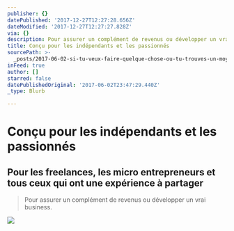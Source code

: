 ```yaml
---
publisher: {}
datePublished: '2017-12-27T12:27:28.656Z'
dateModified: '2017-12-27T12:27:27.828Z'
via: {}
description: Pour assurer un complément de revenus ou développer un vrai business.
title: Conçu pour les indépendants et les passionnés
sourcePath: >-
  _posts/2017-06-02-si-tu-veux-faire-quelque-chose-ou-tu-trouves-un-moyen-ou-tu.md
inFeed: true
author: []
starred: false
datePublishedOriginal: '2017-06-02T23:47:29.440Z'
_type: Blurb

---
```

# Conçu pour les indépendants et les passionnés

## Pour les freelances, les micro entrepreneurs et tous ceux qui ont une expérience à partager

> Pour assurer un complément de revenus ou développer un vrai business.

![](https://the-grid-user-content.s3-us-west-2.amazonaws.com/13afcdc9-afb2-4637-b51d-154810240966.png)